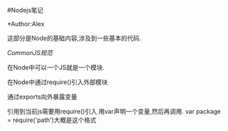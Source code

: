 #Nodejs笔记

*Author:Alex

这部分是Node的基础内容,涉及到一些基本的代码.

*CommonJS规范*

在Node中可以一个JS就是一个模块.

在Node中通过require()引入外部模块

通过exports向外暴露变量

引用到当前js需要用require()引入 用var声明一个变量,然后再调用. var package = require('path')大概是这个格式
